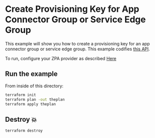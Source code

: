 
# Create Provisioning Key for App Connector Group or Service Edge Group

This example will show you how to create a provisioning key for an app connector group or service edge group.
This example codifies [this API](https://help.zscaler.com/zpa/api-reference#/provisioningKey-controller).

To run, configure your ZPA provider as described [Here](https://github.com/willguibr/terraform-provider-zpa/blob/master/docs/index.html.markdown)

## Run the example

From inside of this directory:

```bash
terraform init
terraform plan -out theplan
terraform apply theplan
```

## Destroy 💥

```bash
terraform destroy
```
